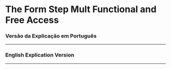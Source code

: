 # The Form Step Mult Functional and Free Access


### Versão da Explicação em Português

----

### English Explication Version
----